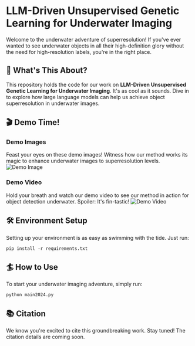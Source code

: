 # LLM-Driven Unsupervised Genetic Learning for Underwater Imaging 

Welcome to the underwater adventure of superresolution! If you've ever wanted to see underwater objects in all their high-definition glory without the need for high-resolution labels, you're in the right place.

## 🌊 What's This About?
This repository holds the code for our work on **LLM-Driven Unsupervised Genetic Learning for Underwater Imaging**. It's as cool as it sounds. Dive in to explore how large language models can help us achieve object superresolution in underwater images.

## 🎬 Demo Time!
### Demo Images
Feast your eyes on these demo images! Witness how our method works its magic to enhance underwater images to superresolution levels. 
![Demo Image](path/to/demo-image.jpg)

### Demo Video
Hold your breath and watch our demo video to see our method in action for object detection underwater. Spoiler: It's fin-tastic!
![Demo Video](ForReadme/1.gif)

## 🛠️ Environment Setup
Setting up your environment is as easy as swimming with the tide. Just run:
```
pip install -r requirements.txt
```

## 🏄 How to Use
To start your underwater imaging adventure, simply run:
```
python main2024.py
```
## 📚 Citation
We know you're excited to cite this groundbreaking work. Stay tuned! The citation details are coming soon.
